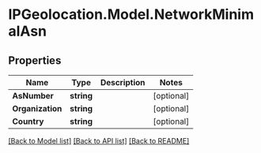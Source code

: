 # IPGeolocation.Model.NetworkMinimalAsn

## Properties

Name | Type | Description | Notes
------------ | ------------- | ------------- | -------------
**AsNumber** | **string** |  | [optional] 
**Organization** | **string** |  | [optional] 
**Country** | **string** |  | [optional] 

[[Back to Model list]](../../README.md#documentation-for-models) [[Back to API list]](../../README.md#documentation-for-api-endpoints) [[Back to README]](../../README.md)

